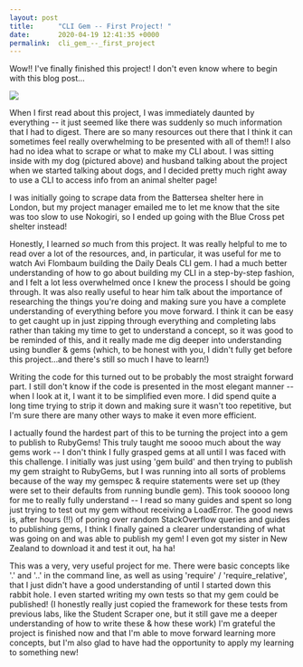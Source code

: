 ```yaml
---
layout: post
title:      "CLI Gem -- First Project! "
date:       2020-04-19 12:41:35 +0000
permalink:  cli_gem_--_first_project
---
```



Wow!! I've finally finished this project! I don't even know where to begin with this blog post...

![](https://www.instagram.com/p/B-r4tIOjRxf/)

When I first read about this project, I was immediately daunted by everything -- it just seemed like there was suddenly so much information that I had to digest. There are so many resources out there that I think it can sometimes feel really overwhelming to be presented with all of them!! I also had no idea what to scrape or what to make my CLI  about.  I was sitting inside with my dog (pictured above) and husband talking about the project when we started talking about dogs, and I decided pretty much right away to use a CLI to access info from an animal shelter page!

I was initially going to scrape data from the Battersea shelter here in London, but my project manager emailed me to let me know that the site was too slow to use Nokogiri, so I ended up going with the Blue Cross pet shelter instead! 

Honestly, I learned *so* much from this project. It was really helpful to me to read over a lot of the resources, and, in particular, it was useful for me to watch Avi Flombaum building the Daily Deals CLI gem. I had a much better understanding of how to go about building my CLI in a step-by-step fashion, and I felt a lot less overwhelmed once I knew the process I should be going through. It was also really useful to hear him talk about the importance of researching the things you're doing and making sure you have a complete understanding of everything before you move forward. I think it can be easy to get caught up in just zipping through everything and completing labs rather than taking my time to get to understand a concept, so it was good to be reminded of this, and it really made me dig deeper into understanding using bundler & gems (which, to be honest with you, I didn't fully get before this project...and there's still so much I have to learn!) 

Writing the code for this turned out to be probably the most straight forward part. I still don't know if the code is presented in the most elegant manner -- when I look at it, I want it to be simplified even more. I did spend quite a long time trying to strip it down and making sure it wasn't too repetitive, but I'm sure there are many other ways to make it even more efficient.

I actually found the hardest part of this to be turning the project into a gem to publish to RubyGems! This truly taught me soooo much about the way gems work -- I don't think I fully grasped gems at all until I was faced with this challenge. I initially was just using 'gem build' and then trying to publish my gem straight to RubyGems, but I was running into all sorts of problems because of the way my gemspec & require statements were set up (they were set to their defaults from running bundle gem). This took sooooo long for me to really fully understand -- I read so many guides and spent so long just trying to test out my gem without receiving a LoadError. The good news is, after hours (!!) of poring over random StackOverflow queries and guides to publishing gems, I think I finally gained a clearer understanding of what was going on and was able to publish my gem! I even got my sister in New Zealand to download it and test it out, ha ha! 

This was a very, very useful project for me. There were basic concepts like '.' and '..' in the command line, as well as using 'require' / 'require_relative', that I just didn't have a good understanding of until I started down this rabbit hole. I even started writing my own tests so that my gem could be published! (I honestly really just copied the framework for these tests from previous labs, like the Student Scraper one, but it still gave me a deeper understanding of how to write these & how these work) I'm grateful the project is finished now and that I'm able to move forward learning more concepts, but I'm also glad to have had the opportunity to apply my learning to something new! 

